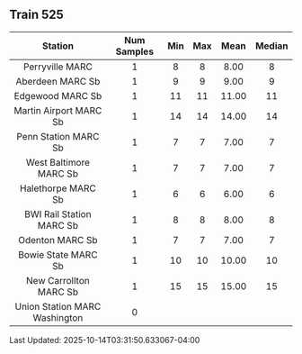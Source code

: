 ## Train 525

| Station | Num Samples | Min | Max | Mean | Median |
| :-----: | :---------: | :-: | :-: | :--: | :----: |
| Perryville MARC | 1 | 8 | 8 | 8.00 | 8 |
| Aberdeen MARC Sb | 1 | 9 | 9 | 9.00 | 9 |
| Edgewood MARC Sb | 1 | 11 | 11 | 11.00 | 11 |
| Martin Airport MARC Sb | 1 | 14 | 14 | 14.00 | 14 |
| Penn Station MARC Sb | 1 | 7 | 7 | 7.00 | 7 |
| West Baltimore MARC Sb | 1 | 7 | 7 | 7.00 | 7 |
| Halethorpe MARC Sb | 1 | 6 | 6 | 6.00 | 6 |
| BWI Rail Station MARC Sb | 1 | 8 | 8 | 8.00 | 8 |
| Odenton MARC Sb | 1 | 7 | 7 | 7.00 | 7 |
| Bowie State MARC Sb | 1 | 10 | 10 | 10.00 | 10 |
| New Carrollton MARC Sb | 1 | 15 | 15 | 15.00 | 15 |
| Union Station MARC Washington | 0 |  |  |  |  |


Last Updated: 2025-10-14T03:31:50.633067-04:00